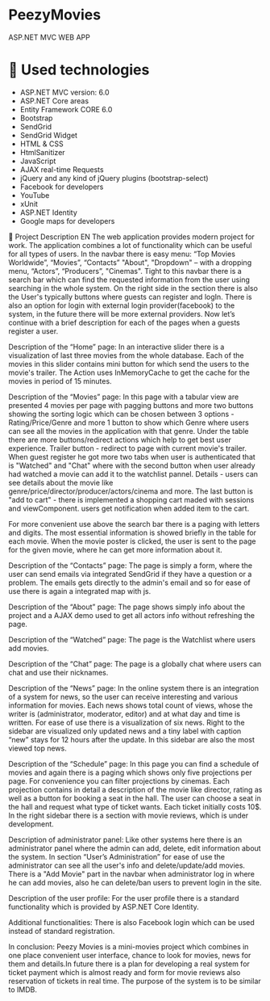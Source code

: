 # PeezyMovies
ASP.NET MVC WEB APP 


# 🔨 Used technologies
* ASP.NET MVC version: 6.0
* ASP.NET Core areas
* Entity Framework CORE 6.0
* Bootstrap
* SendGrid
* SendGrid Widget
* HTML & CSS
* HtmlSanitizer
* JavaScript
* AJAX real-time Requests
* jQuery and any kind of jQuery plugins (bootstrap-select)
* Facebook for developers
* YouTube
* xUnit
* ASP.NET Identity
* Google maps for developers

📝 Project Description EN
The web application provides modern project for work. The application combines a lot of functionality which can be useful for all types of users. In the navbar there is easy menu: “Top Movies Worldwide”, “Movies”, “Contacts” "About", "Dropdown" – with a dropping menu, “Actors”, “Producers”, "Cinemas". Tight to this navbar there is a search bar which can find the requested information from the user using searching in the whole system. On the right side in the section there is also the User's typically buttons where guests can register and logIn. There is also an option for login with external login provider(facebook) to the system, in the future there will be more external providers. Now let’s continue with a brief description for each of the pages when a guests register a user.

Description of the “Home” page: In an interactive slider there is a visualization of last three movies from the whole database. Each of the movies in this slider contains mini button for which send the users to the movie's trailer. The Action uses InMemoryCache to get the cache for the movies in period of 15 minutes.


Description of the “Movies” page: In this page with a tabular view are presented 4 movies per page with pagging buttons and more two buttons showing the sorting logic which can be chosen between 3 options - Rating/Price/Genre and more 1 button to show which Genre where users can see all the movies in the application with that genre. Under the table there are more buttons/redirect actions which help to get best user experience. Trailer button - redirect to page with current movie's trailer.
When guest register he got more two tabs when user is authenticated that is "Watched" and "Chat" where with the second button when user already had watched a movie can add it to the watchlist pannel. Details - users can see details about the movie like genre/price/director/producer/actors/cinema and more.
The last button is "add to cart" - there is implemented a shopping cart maded with sessions and viewComponent. users get notification when added item to the cart.


For more convenient use above the search bar there is a paging with letters and digits. The most essential information is showed briefly in the table for each movie. When the movie poster is clicked, the user is sent to the page for the given movie, where he can get more information about it.

Description of the “Contacts” page: The page is simply a form, where the user can send emails via integrated SendGrid if they have a question or a problem. The emails gets directly to the admin's email and so for ease of use there is again a integrated map with js.

Description of the “About” page: The page shows simply info about the project and a AJAX demo used to get all actors info without refreshing the page.

Description of the “Watched” page: The page is the Watchlist where users add movies.

Description of the “Chat” page: The page is a globally chat where users can chat and use their nicknames.



Description of the “News” page: In the online system there is an integration of a system for news, so the user can receive interesting and various information for movies. Each news shows total count of views, whose the writer is (administrator, moderator, editor) and at what day and time is written. For ease of use there is a visualization of six news. Right to the sidebar are visualized only updated news and a tiny label with caption “new” stays for 12 hours after the update. In this sidebar are also the most viewed top news.

Description of the “Schedule” page: In this page you can find a schedule of movies and again there is a paging which shows only five projections per page. For convenience you can filter projections by cinemas. Each projection contains in detail a description of the movie like director, rating as well as a button for booking a seat in the hall. The user can choose a seat in the hall and request what type of ticket wants. Each ticket initially costs 10$. In the right sidebar there is a section with movie reviews, which is under development.

Description of administrator panel: Like other systems here there is an administrator panel where the admin can add, delete, edit information about the system. In section “User’s Administration” for ease of use the administrator can see all the user's info and delete/update/add movies.
There is a "Add Movie" part in the navbar when administrator log in where he can add movies, also he can delete/ban users to prevent login in the site.

Description of the user profile: For the user profile there is a standard functionality which is provided by ASP.NET Core Identity.

Additional functionalities:  There is also Facebook login which can be used instead of standard registration.

In conclusion: Peezy Movies is a mini-movies project which combines in one place convenient user interface, chance to look for movies, news for them and details.In future there is a plan for developing a real system for ticket payment which is almost ready and form for movie reviews also reservation of tickets in real time. The purpose of the system is to be similar to IMDB.
